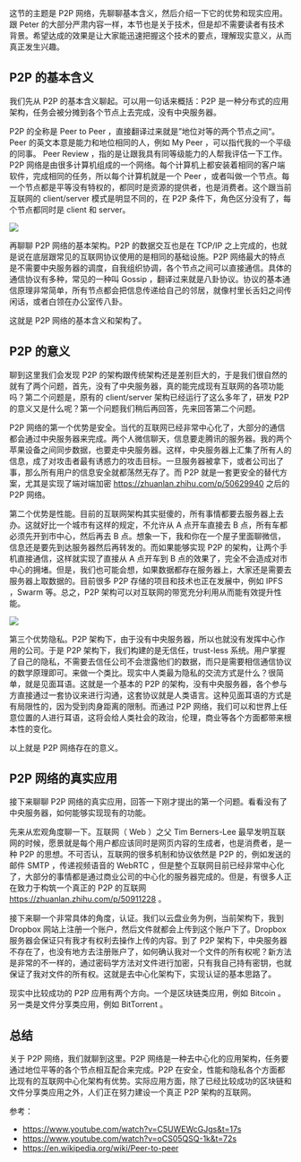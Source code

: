 这节的主题是 P2P 网络，先聊聊基本含义，然后介绍一下它的优势和现实应用。跟 Peter 的大部分严肃内容一样，本节也是关于技术，但是却不需要读者有技术背景。希望达成的效果是让大家能迅速把握这个技术的要点，理解现实意义，从而真正发生兴趣。

## P2P 的基本含义
我们先从 P2P 的基本含义聊起。可以用一句话来概括：P2P 是一种分布式的应用架构，任务会被分摊到各个节点上去完成，没有中央服务器。

P2P 的全称是 Peer to Peer ，直接翻译过来就是”地位对等的两个节点之间“。Peer 的英文本意是能力和地位相同的人，例如 My Peer ，可以指代我的一个平级的同事。 Peer Review ，指的是让跟我具有同等级能力的人帮我评估一下工作。P2P 网络是由很多计算机组成的一个网络。每个计算机上都安装着相同的客户端软件，完成相同的任务，所以每个计算机就是一个 Peer ，或者叫做一个节点。每一个节点都是平等没有特权的，都同时是资源的提供者，也是消费者。这个跟当前互联网的 client/server 模式是明显不同的，在 P2P 条件下，角色区分没有了，每个节点都同时是 client 和 server。

![](https://img.haoqicat.com/2018120301.jpg)

再聊聊 P2P 网络的基本架构。P2P 的数据交互也是在 TCP/IP 之上完成的，也就是说在底层跟常见的互联网协议使用的是相同的基础设施。P2P 网络最大的特点是不需要中央服务器的调度，自我组织协调，各个节点之间可以直接通信。具体的通信协议有多种，常见的一种叫 Gossip ，翻译过来就是八卦协议。协议的基本通信原理非常简单，所有节点都会把信息传递给自己的邻居，就像村里长舌妇之间传闲话，或者白领在办公室传八卦。

这就是 P2P 网络的基本含义和架构了。

## P2P 的意义

聊到这里我们会发现 P2P 的架构跟传统架构还是差别巨大的，于是我们很自然的就有了两个问题，首先，没有了中央服务器，真的能完成现有互联网的各项功能吗？第二个问题是，原有的 client/server 架构已经运行了这么多年了，研发 P2P 的意义又是什么呢？第一个问题我们稍后再回答，先来回答第二个问题。

P2P 网络的第一个优势是安全。当代的互联网已经非常中心化了，大部分的通信都会通过中央服务器来完成。两个人微信聊天，信息要走腾讯的服务器。我的两个苹果设备之间同步数据，也要走中央服务器。这样，中央服务器上汇集了所有人的信息，成了对攻击者最有诱惑力的攻击目标。一旦服务器被拿下，或者公司出了事，那么所有用户的信息安全就都荡然无存了。而 P2P 就是一套更安全的替代方案，尤其是实现了端对端加密 https://zhuanlan.zhihu.com/p/50629940 之后的 P2P 网络。

第二个优势是性能。目前的互联网架构其实挺傻的，所有事情都要去服务器上去办。这就好比一个城市有这样的规定，不允许从 A 点开车直接去 B 点，所有车都必须先开到市中心，然后再去 B 点。想象一下，我和你在一个屋子里面聊微信，信息还是要先到达服务器然后再转发的。而如果能够实现 P2P 的架构，让两个手机直接通信，这样就实现了直接从 A 点开车到 B 点的效果了，完全不会造成对市中心的拥堵。但是，我们也可能会想，如果数据都存在服务器上，大家还是需要去服务器上取数据的。目前很多 P2P 存储的项目和技术也正在发展中，例如 IPFS ，Swarm 等。总之，P2P 架构可以对互联网的带宽充分利用从而能有效提升性能。

![](https://img.haoqicat.com/2018120302.jpg)

第三个优势隐私。P2P 架构下，由于没有中央服务器，所以也就没有发挥中心作用的公司。于是 P2P 架构下，我们构建的是无信任，trust-less 系统。用户掌握了自己的隐私，不需要去信任公司不会泄露他们的数据，而只是需要相信通信协议的数学原理即可。来做一个类比。现实中人类最为隐私的交流方式是什么？很简单，就是见面耳语。这就是一个基本的 P2P 的架构，没有中央服务器，各个参与方直接通过一套协议来进行沟通，这套协议就是人类语言。这种见面耳语的方式是有局限性的，因为受到肉身距离的限制。而通过 P2P 网络，我们可以和世界上任意位置的人进行耳语，这将会给人类社会的政治，伦理，商业等各个方面都带来根本性的变化。

以上就是 P2P 网络存在的意义。

##  P2P 网络的真实应用

接下来聊聊 P2P 网络的真实应用，回答一下刚才提出的第一个问题。看看没有了中央服务器，如何能够实现现有的功能。

先来从宏观角度聊一下。互联网（ Web ）之父 Tim Berners-Lee 最早发明互联网的时候，愿景就是每个用户都应该同时是网页内容的生成者，也是消费者，是一种 P2P 的思想。不可否认，互联网的很多机制和协议依然是 P2P 的，例如发送的邮件 SMTP ，传递视频语音的 WebRTC ，但是整个互联网目前已经非常中心化了，大部分的事情都是通过商业公司的中心化的服务器完成的。但是，有很多人正在致力于构筑一个真正的 P2P 的互联网 https://zhuanlan.zhihu.com/p/50911228 。

接下来聊一个非常具体的角度，认证。我们以云盘业务为例，当前架构下，我到 Dropbox 网站上注册一个账户，然后文件就都会上传到这个账户下了。Dropbox 服务器会保证只有我才有权利去操作上传的内容。到了 P2P 架构下，中央服务器不存在了，也没有地方去注册账户了，如何确认我对一个文件的所有权呢？新方法是非常的不一样的，通过密码学方法对文件进行加密，只有我自己持有密钥，也就保证了我对文件的所有权。这就是去中心化架构下，实现认证的基本思路了。

现实中比较成功的 P2P 应用有两个方向。一个是区块链类应用，例如 Bitcoin 。另一类是文件分享类应用，例如 BitTorrent 。

## 总结

关于 P2P 网络，我们就聊到这里。P2P 网络是一种去中心化的应用架构，任务要通过地位平等的各个节点相互配合来完成。P2P 在安全，性能和隐私各个方面都比现有的互联网中心化架构有优势。实际应用方面，除了已经比较成功的区块链和文件分享类应用之外，人们正在努力建设一个真正 P2P 架构的互联网。

参考：

- https://www.youtube.com/watch?v=C5UWEWcGJgs&t=17s
- https://www.youtube.com/watch?v=oCS05QSQ-1k&t=72s
- https://en.wikipedia.org/wiki/Peer-to-peer
